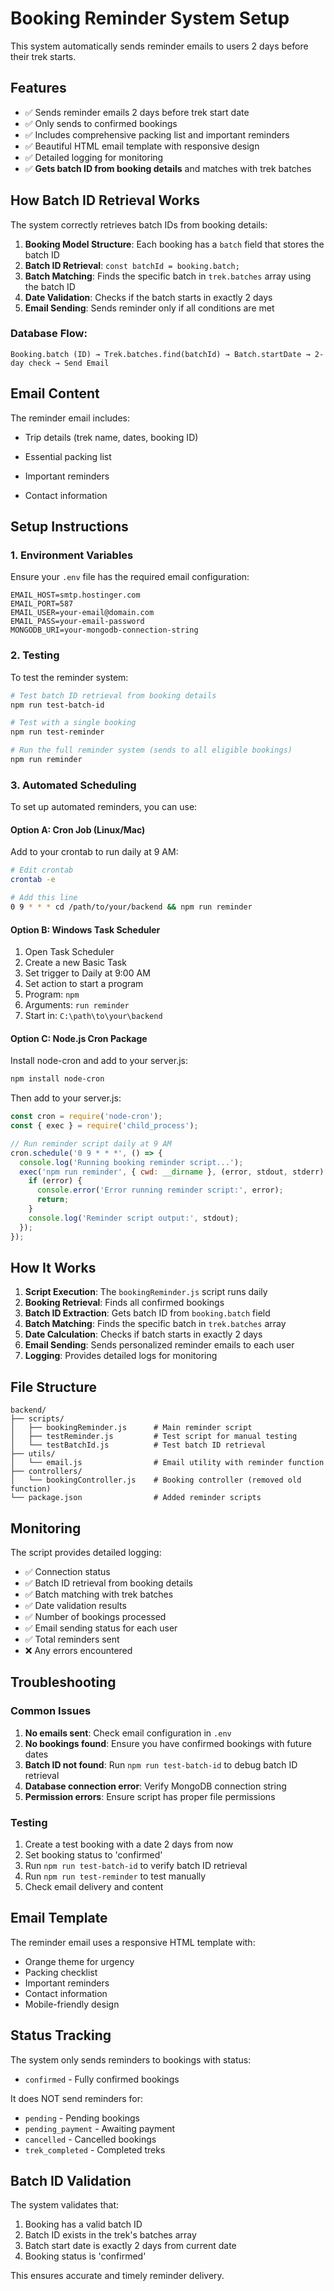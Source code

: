 # Booking Reminder System Setup

This system automatically sends reminder emails to users 2 days before their trek starts.

## Features

- ✅ Sends reminder emails 2 days before trek start date
- ✅ Only sends to confirmed bookings
- ✅ Includes comprehensive packing list and important reminders
- ✅ Beautiful HTML email template with responsive design
- ✅ Detailed logging for monitoring
- ✅ **Gets batch ID from booking details** and matches with trek batches

## How Batch ID Retrieval Works

The system correctly retrieves batch IDs from booking details:

1. **Booking Model Structure**: Each booking has a `batch` field that stores the batch ID
2. **Batch ID Retrieval**: `const batchId = booking.batch;`
3. **Batch Matching**: Finds the specific batch in `trek.batches` array using the batch ID
4. **Date Validation**: Checks if the batch starts in exactly 2 days
5. **Email Sending**: Sends reminder only if all conditions are met

### Database Flow:
```
Booking.batch (ID) → Trek.batches.find(batchId) → Batch.startDate → 2-day check → Send Email
```

## Email Content

The reminder email includes:
- Trip details (trek name, dates, booking ID)

- Essential packing list
- Important reminders
- Contact information

## Setup Instructions

### 1. Environment Variables

Ensure your `.env` file has the required email configuration:

```env
EMAIL_HOST=smtp.hostinger.com
EMAIL_PORT=587
EMAIL_USER=your-email@domain.com
EMAIL_PASS=your-email-password
MONGODB_URI=your-mongodb-connection-string
```

### 2. Testing

To test the reminder system:

```bash
# Test batch ID retrieval from booking details
npm run test-batch-id

# Test with a single booking
npm run test-reminder

# Run the full reminder system (sends to all eligible bookings)
npm run reminder
```

### 3. Automated Scheduling

To set up automated reminders, you can use:

#### Option A: Cron Job (Linux/Mac)

Add to your crontab to run daily at 9 AM:

```bash
# Edit crontab
crontab -e

# Add this line
0 9 * * * cd /path/to/your/backend && npm run reminder
```

#### Option B: Windows Task Scheduler

1. Open Task Scheduler
2. Create a new Basic Task
3. Set trigger to Daily at 9:00 AM
4. Set action to start a program
5. Program: `npm`
6. Arguments: `run reminder`
7. Start in: `C:\path\to\your\backend`

#### Option C: Node.js Cron Package

Install node-cron and add to your server.js:

```bash
npm install node-cron
```

Then add to your server.js:

```javascript
const cron = require('node-cron');
const { exec } = require('child_process');

// Run reminder script daily at 9 AM
cron.schedule('0 9 * * *', () => {
  console.log('Running booking reminder script...');
  exec('npm run reminder', { cwd: __dirname }, (error, stdout, stderr) => {
    if (error) {
      console.error('Error running reminder script:', error);
      return;
    }
    console.log('Reminder script output:', stdout);
  });
});
```

## How It Works

1. **Script Execution**: The `bookingReminder.js` script runs daily
2. **Booking Retrieval**: Finds all confirmed bookings
3. **Batch ID Extraction**: Gets batch ID from `booking.batch` field
4. **Batch Matching**: Finds the specific batch in `trek.batches` array
5. **Date Calculation**: Checks if batch starts in exactly 2 days
6. **Email Sending**: Sends personalized reminder emails to each user
7. **Logging**: Provides detailed logs for monitoring

## File Structure

```
backend/
├── scripts/
│   ├── bookingReminder.js      # Main reminder script
│   ├── testReminder.js         # Test script for manual testing
│   └── testBatchId.js          # Test batch ID retrieval
├── utils/
│   └── email.js                # Email utility with reminder function
├── controllers/
│   └── bookingController.js    # Booking controller (removed old function)
└── package.json                # Added reminder scripts
```

## Monitoring

The script provides detailed logging:

- ✅ Connection status
- ✅ Batch ID retrieval from booking details
- ✅ Batch matching with trek batches
- ✅ Date validation results
- ✅ Number of bookings processed
- ✅ Email sending status for each user
- ✅ Total reminders sent
- ❌ Any errors encountered

## Troubleshooting

### Common Issues

1. **No emails sent**: Check email configuration in `.env`
2. **No bookings found**: Ensure you have confirmed bookings with future dates
3. **Batch ID not found**: Run `npm run test-batch-id` to debug batch ID retrieval
4. **Database connection error**: Verify MongoDB connection string
5. **Permission errors**: Ensure script has proper file permissions

### Testing

1. Create a test booking with a date 2 days from now
2. Set booking status to 'confirmed'
3. Run `npm run test-batch-id` to verify batch ID retrieval
4. Run `npm run test-reminder` to test manually
5. Check email delivery and content

## Email Template

The reminder email uses a responsive HTML template with:
- Orange theme for urgency
- Packing checklist
- Important reminders
- Contact information
- Mobile-friendly design

## Status Tracking

The system only sends reminders to bookings with status:
- `confirmed` - Fully confirmed bookings

It does NOT send reminders for:
- `pending` - Pending bookings
- `pending_payment` - Awaiting payment
- `cancelled` - Cancelled bookings
- `trek_completed` - Completed treks

## Batch ID Validation

The system validates that:
1. Booking has a valid batch ID
2. Batch ID exists in the trek's batches array
3. Batch start date is exactly 2 days from current date
4. Booking status is 'confirmed'

This ensures accurate and timely reminder delivery. 